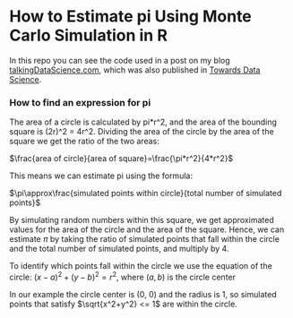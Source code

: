 # How to Estimate pi Using Monte Carlo Simulation in R

In this repo you can see the code used in a post on my blog [talkingDataScience.com](https://talkingdatascience.com/how-to-estimate-pi-using-monte-carlo-simulation-in-r/), which was also published in [Towards Data Science](https://towardsdatascience.com/estimating-pi-using-monte-carlo-simulation-in-r-91d1f32406af).

### How to find an expression for pi
The area of a circle is calculated by pi*r^2, and the area of the bounding square is (2r)^2 = 4r^2. Dividing the area of the circle by the area of the square we get the ratio of the two areas:

$\frac{area of circle}{area of square}=\frac{\pi*r^2}{4*r^2}$

This means we can estimate pi using the formula:

$\pi\approx\frac{simulated points within circle}{total number of simulated points}$

By simulating random numbers within this square, we get approximated values for the area of the circle and the area of the square. Hence, we can estimate $\pi$ by taking the ratio of simulated points that fall within the circle and the total number of simulated points, and multiply by 4. 

To identify which points fall within the circle we use the equation of the circle: $(x-a)^2+(y-b)^2 = r^2$, where $(a, b)$ is the circle center

In our example the circle center is (0, 0) and the radius is 1, so simulated points that satisfy $\sqrt{x^2+y^2} <= 1$ are within the circle. 
